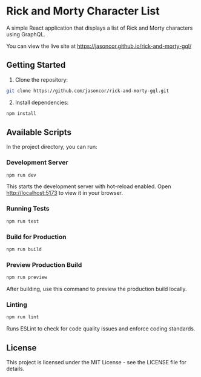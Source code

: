 # Rick and Morty Character List

A simple React application that displays a list of Rick and Morty characters using GraphQL.

You can view the live site at https://jasoncor.github.io/rick-and-morty-gql/

## Getting Started

1. Clone the repository:

```bash
git clone https://github.com/jasoncor/rick-and-morty-gql.git
```

2. Install dependencies:

```bash
npm install
```

## Available Scripts

In the project directory, you can run:

### Development Server

```bash
npm run dev
```

This starts the development server with hot-reload enabled. Open [http://localhost:5173](http://localhost:5173) to view it in your browser.

### Running Tests

```bash
npm run test
```

### Build for Production

```bash
npm run build
```

### Preview Production Build

```bash
npm run preview
```

After building, use this command to preview the production build locally.

### Linting

```bash
npm run lint
```

Runs ESLint to check for code quality issues and enforce coding standards.

## License

This project is licensed under the MIT License - see the LICENSE file for details.
